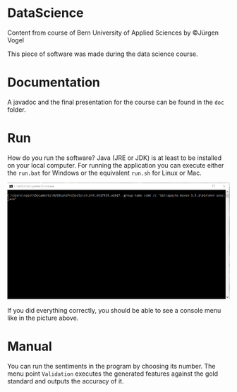 # DataScience

Content from course of Bern University of Applied Sciences by ©Jürgen Vogel

This piece of software was made during the data science course.

# Documentation

A javadoc and the final presentation for the course can be found in the `doc` folder.

# Run

How do you run the software? Java (JRE or JDK) is at least to be installed on your local computer. For running the application you can execute either the `run.bat` for Windows or the equivalent `run.sh` for Linux or Mac.


<img src="doc/animation.gif">

If you did everything correctly, you should be able to see a console menu like in the picture above.

# Manual

You can run the sentiments in the program by choosing its number. The menu point `Validation` executes the generated features against the gold standard and outputs the accuracy of it.